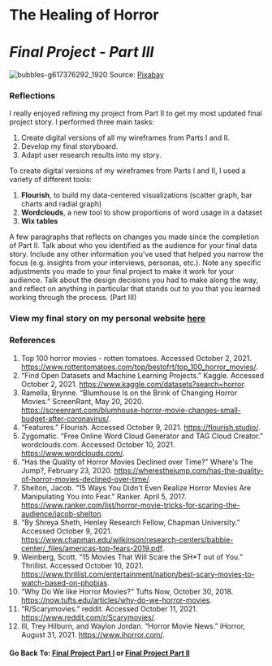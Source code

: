 # The Healing of Horror 
# _Final Project - Part III_

![bubbles-g617376292_1920](https://user-images.githubusercontent.com/78868693/136892149-bc7f77a8-8301-457f-93dc-5b9c9b9aa709.jpg)
Source: [Pixabay](https://pixabay.com/photos/bubbles-ocean-sea-underwater-water-1836457/)

### Reflections
I really enjoyed refining my project from Part II to get my most updated final project story. I performed three main tasks:
1. Create digital versions of all my wireframes from Parts I and II.
2. Develop my final storyboard. 
3. Adapt user research results into my story.

To create digital versions of my wireframes from Parts I and II, I used a variety of different tools:
1. **Flourish**, to build my data-centered visualizations (scatter graph, bar charts and radial graph)
2. **Wordclouds**, a new tool to show proportions of word usage in a dataset
3. **Wix tables**


A few paragraphs that reflects on changes you made since the completion of Part II.  Talk about who you identified as the audience for your final data story.  Include any other information you've used that helped you narrow the focus (e.g. insights from your interviews, personas, etc.).  Note any specific adjustments you made to your final project to make it work for your audience.  Talk about the design decisions you had to make along the way, and reflect on anything in particular that stands out to you that you learned working through the process. (Part III)

### View my final story on my personal website [here](https://www.shampoodleshams.com/horror)

### References
1. Top 100 horror movies - rotten tomatoes. Accessed October 2, 2021. https://www.rottentomatoes.com/top/bestofrt/top_100_horror_movies/. 
2. “Find Open Datasets and Machine Learning Projects.” Kaggle. Accessed October 2, 2021. https://www.kaggle.com/datasets?search=horror. 
3. Ramella, Brynne. “Blumhouse Is on the Brink of Changing Horror Movies.” ScreenRant, May 20, 2020. https://screenrant.com/blumhouse-horror-movie-changes-small-budget-after-coronavirus/. 
4. “Features.” Flourish. Accessed October 9, 2021. https://flourish.studio/. 
5. Zygomatic. “Free Online Word Cloud Generator and TAG Cloud Creator.” wordclouds.com. Accessed October 10, 2021. https://www.wordclouds.com/.
6. “Has the Quality of Horror Movies Declined over Time?” Where's The Jump?, February 23, 2020. https://wheresthejump.com/has-the-quality-of-horror-movies-declined-over-time/. 
7. Shelton, Jacob. “15 Ways You Didn't Even Realize Horror Movies Are Manipulating You into Fear.” Ranker. April 5, 2017. https://www.ranker.com/list/horror-movie-tricks-for-scaring-the-audience/jacob-shelton.
8. “By Shreya Sheth, Henley Research Fellow, Chapman University.” Accessed October 9, 2021. https://www.chapman.edu/wilkinson/research-centers/babbie-center/_files/americas-top-fears-2019.pdf. 
9. Weinberg, Scott. “15 Movies That Will Scare the SH*T out of You.” Thrillist. Accessed October 10, 2021. https://www.thrillist.com/entertainment/nation/best-scary-movies-to-watch-based-on-phobias. 
10. “Why Do We like Horror Movies?” Tufts Now, October 30, 2018. https://now.tufts.edu/articles/why-do-we-horror-movies. 
11. “R/Scarymovies.” reddit. Accessed October 11, 2021. https://www.reddit.com/r/Scarymovies/.
12. III, Trey Hilburn, and Waylon Jordan. “Horror Movie News.” iHorror, August 31, 2021. https://www.ihorror.com/. 

#### Go Back To: [Final Project Part I](final_project_Shambhavi.md) or [Final Project Part II](finalprojectparttwo.md)
